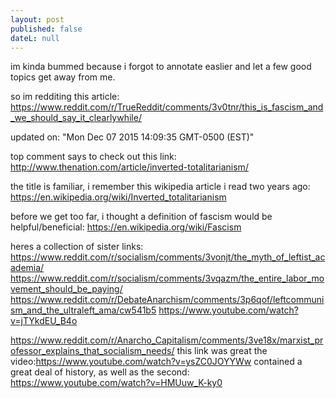 ```yaml
---
layout: post
published: false
dateL: null
---
```



im kinda bummed because i forgot to annotate easlier and let a few good topics get away from me.

so im redditing this article: <https://www.reddit.com/r/TrueReddit/comments/3v0tnr/this_is_fascism_and_we_should_say_it_clearlywhile/>

updated on:
"Mon Dec 07 2015 14:09:35 GMT-0500 (EST)"

top comment says to check out this link:
<http://www.thenation.com/article/inverted-totalitarianism/>

the title is familiar, i remember this wikipedia article i read two years ago:
<https://en.wikipedia.org/wiki/Inverted_totalitarianism>

before we get too far, i thought a definition of fascism would be helpful/beneficial:
<https://en.wikipedia.org/wiki/Fascism>

heres a collection of sister links:
<https://www.reddit.com/r/socialism/comments/3vonjt/the_myth_of_leftist_academia/>
<https://www.reddit.com/r/socialism/comments/3vqazm/the_entire_labor_movement_should_be_paying/>
<https://www.reddit.com/r/DebateAnarchism/comments/3p6qof/leftcommunism_and_the_ultraleft_ama/cw541b5>
<https://www.youtube.com/watch?v=jTYkdEU_B4o>

<https://www.reddit.com/r/Anarcho_Capitalism/comments/3ve18x/marxist_professor_explains_that_socialism_needs/>
this link was great
the video:<https://www.youtube.com/watch?v=ysZC0JOYYWw> contained a great deal of history, as well as the second: <https://www.youtube.com/watch?v=HMUuw_K-ky0>  

